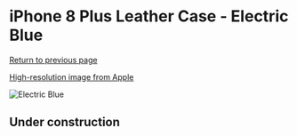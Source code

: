 # iPhone 8 Plus Leather Case - Electric Blue

[Return to previous page](/iphone_7)

[High-resolution image from Apple](https://store.storeimages.cdn-apple.com/8756/as-images.apple.com/is/MRG92?wid=4500&hei=4500&fmt=png)

<div style="width: 512px"><img src="/almost_uncompressed/MRG92.webp" alt="Electric Blue"></div>

## Under construction
